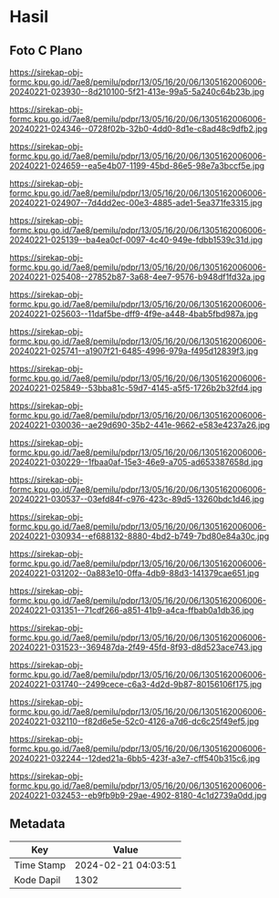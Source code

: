 # Hasil

## Foto C Plano

https://sirekap-obj-formc.kpu.go.id/7ae8/pemilu/pdpr/13/05/16/20/06/1305162006006-20240221-023930--8d210100-5f21-413e-99a5-5a240c64b23b.jpg

https://sirekap-obj-formc.kpu.go.id/7ae8/pemilu/pdpr/13/05/16/20/06/1305162006006-20240221-024346--0728f02b-32b0-4dd0-8d1e-c8ad48c9dfb2.jpg

https://sirekap-obj-formc.kpu.go.id/7ae8/pemilu/pdpr/13/05/16/20/06/1305162006006-20240221-024659--ea5e4b07-1199-45bd-86e5-98e7a3bccf5e.jpg

https://sirekap-obj-formc.kpu.go.id/7ae8/pemilu/pdpr/13/05/16/20/06/1305162006006-20240221-024907--7d4dd2ec-00e3-4885-ade1-5ea371fe3315.jpg

https://sirekap-obj-formc.kpu.go.id/7ae8/pemilu/pdpr/13/05/16/20/06/1305162006006-20240221-025139--ba4ea0cf-0097-4c40-949e-fdbb1539c31d.jpg

https://sirekap-obj-formc.kpu.go.id/7ae8/pemilu/pdpr/13/05/16/20/06/1305162006006-20240221-025408--27852b87-3a68-4ee7-9576-b948df1fd32a.jpg

https://sirekap-obj-formc.kpu.go.id/7ae8/pemilu/pdpr/13/05/16/20/06/1305162006006-20240221-025603--11daf5be-dff9-4f9e-a448-4bab5fbd987a.jpg

https://sirekap-obj-formc.kpu.go.id/7ae8/pemilu/pdpr/13/05/16/20/06/1305162006006-20240221-025741--a1907f21-6485-4996-979a-f495d12839f3.jpg

https://sirekap-obj-formc.kpu.go.id/7ae8/pemilu/pdpr/13/05/16/20/06/1305162006006-20240221-025849--53bba81c-59d7-4145-a5f5-1726b2b32fd4.jpg

https://sirekap-obj-formc.kpu.go.id/7ae8/pemilu/pdpr/13/05/16/20/06/1305162006006-20240221-030036--ae29d690-35b2-441e-9662-e583e4237a26.jpg

https://sirekap-obj-formc.kpu.go.id/7ae8/pemilu/pdpr/13/05/16/20/06/1305162006006-20240221-030229--1fbaa0af-15e3-46e9-a705-ad653387658d.jpg

https://sirekap-obj-formc.kpu.go.id/7ae8/pemilu/pdpr/13/05/16/20/06/1305162006006-20240221-030537--03efd84f-c976-423c-89d5-13260bdc1d46.jpg

https://sirekap-obj-formc.kpu.go.id/7ae8/pemilu/pdpr/13/05/16/20/06/1305162006006-20240221-030934--ef688132-8880-4bd2-b749-7bd80e84a30c.jpg

https://sirekap-obj-formc.kpu.go.id/7ae8/pemilu/pdpr/13/05/16/20/06/1305162006006-20240221-031202--0a883e10-0ffa-4db9-88d3-141379cae651.jpg

https://sirekap-obj-formc.kpu.go.id/7ae8/pemilu/pdpr/13/05/16/20/06/1305162006006-20240221-031351--71cdf266-a851-41b9-a4ca-ffbab0a1db36.jpg

https://sirekap-obj-formc.kpu.go.id/7ae8/pemilu/pdpr/13/05/16/20/06/1305162006006-20240221-031523--369487da-2f49-45fd-8f93-d8d523ace743.jpg

https://sirekap-obj-formc.kpu.go.id/7ae8/pemilu/pdpr/13/05/16/20/06/1305162006006-20240221-031740--2499cece-c6a3-4d2d-9b87-80156106f175.jpg

https://sirekap-obj-formc.kpu.go.id/7ae8/pemilu/pdpr/13/05/16/20/06/1305162006006-20240221-032110--f82d6e5e-52c0-4126-a7d6-dc6c25f49ef5.jpg

https://sirekap-obj-formc.kpu.go.id/7ae8/pemilu/pdpr/13/05/16/20/06/1305162006006-20240221-032244--12ded21a-6bb5-423f-a3e7-cff540b315c6.jpg

https://sirekap-obj-formc.kpu.go.id/7ae8/pemilu/pdpr/13/05/16/20/06/1305162006006-20240221-032453--eb9fb9b9-29ae-4902-8180-4c1d2739a0dd.jpg


## Metadata

| Key        | Value               |
| ---------- | ------------------- |
| Time Stamp | 2024-02-21 04:03:51 |
| Kode Dapil | 1302                |



